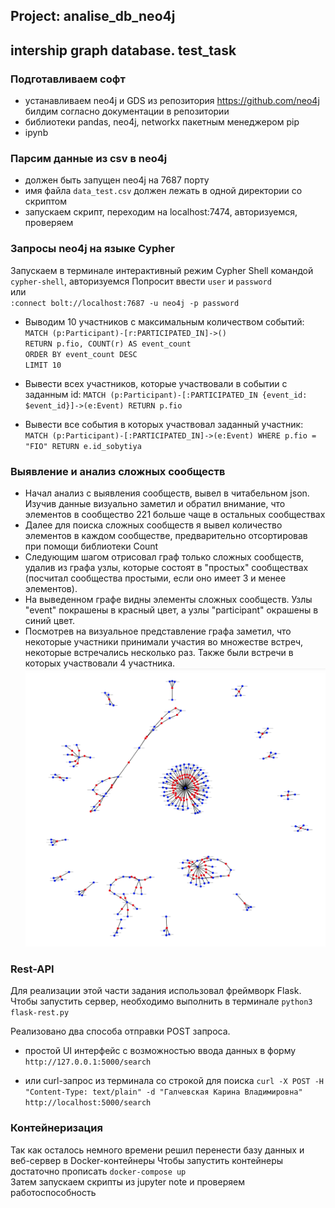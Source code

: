 ## Project: analise_db_neo4j

## intership graph database. test_task

### Подготавливаем софт
- устанавливаем neo4j и GDS из репозитория https://github.com/neo4j билдим согласно документации в репозитории
- библиотеки pandas, neo4j, networkx пакетным менеджером pip
- ipynb

### Парсим данные из csv в neo4j
- должен быть запущен neo4j на 7687 порту
- имя файла `data_test.csv` должен лежать в одной директории со скриптом
- запускаем скрипт, переходим на localhost:7474, авторизуемся, проверяем

### Запросы neo4j на языке Cypher
Запускаем в терминале интерактивный режим Cypher Shell командой `cypher-shell`, авторизуемся
Попросит ввести `user` и `password`<br>
или<br>
`:connect bolt://localhost:7687 -u neo4j -p password`<br>

- Выводим 10 участников с максимальным количеством событий:
  `MATCH (p:Participant)-[r:PARTICIPATED_IN]->()`<br>
  `RETURN p.fio, COUNT(r) AS event_count`<br>
  `ORDER BY event_count DESC`<br>
  `LIMIT 10`<br>


- Вывести всех участников, которые участвовали в событии с заданным id:
  `MATCH (p:Participant)-[:PARTICIPATED_IN {event_id: $event_id}]->(e:Event) RETURN p.fio`<br>


- Вывести все события в которых участвовал заданный участник:
  `MATCH (p:Participant)-[:PARTICIPATED_IN]->(e:Event) WHERE p.fio = "FIO" RETURN e.id_sobytiya`<br>


### Выявление и анализ сложных сообществ
- Начал анализ с выявления сообществ, вывел в читабельном json. Изучив данные визуально заметил и обратил внимание, что
  элементов в сообщество 221 больше чаще в остальных сообществах
- Далее для поиска сложных сообществ я вывел количество элементов в каждом сообществе, предварительно отсортировав при
  помощи библиотеки Count
- Следующим шагом отрисовал граф только сложных сообществ, удалив из графа узлы, которые состоят в "простых"
  сообществах (посчитал сообщества простыми, если оно имеет 3 и менее элементов).
- На выведенном графе видны элементы сложных сообществ. Узлы "event" покрашены в красный цвет, а узлы "participant"
  окрашены в синий цвет.
- Посмотрев на визуальное представление графа заметил, что некоторые участники принимали участия во множестве встреч,
  некоторые встречались несколько раз. Также были встречи в которых участвовали 4 участника.
  ![ANALISE](misc/graph.png)

### Rest-API
Для реализации этой части задания использовал фреймворк Flask.<br>
Чтобы запустить сервер, необходимо выполнить в терминале `python3 flask-rest.py`<br>

Реализовано два способа отправки POST запроса.

- простой UI интерфейс с возможностью ввода данных в форму<br>
  `http://127.0.0.1:5000/search`<br>

- или curl-запрос из терминала со строкой для поиска `curl -X POST -H "Content-Type: text/plain" -d "Галчевская Карина
  Владимировна" http://localhost:5000/search`<br>

### Контейнеризация
Так как осталось немного времени решил перенести базу данных и веб-сервер в Docker-контейнеры
Чтобы запустить контейнеры достаточно прописать `docker-compose up`<br>
Затем запускаем скрипты из jupyter note и проверяем работоспособность<br>
